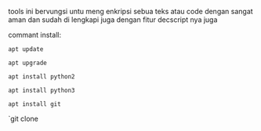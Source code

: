 tools ini bervungsi untu meng enkripsi sebua teks atau code dengan sangat aman dan sudah di lengkapi juga dengan fitur decscript nya juga 																																																																																									

commant install:
																																																																															
`apt update`
																																																																															
`apt upgrade`
																																																																															
`apt install python2`
																																																																															
`apt install python3`
																																																																															
`apt install git`
																																																																															
`git clone
